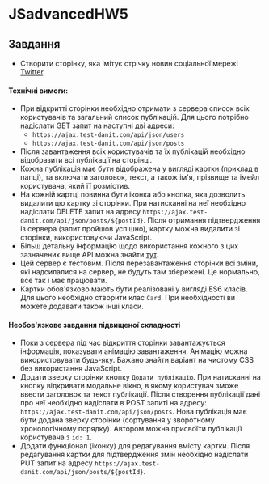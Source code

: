 # JSadvancedHW5

## Завдання

- Створити сторінку, яка імітує стрічку новин соціальної мережі [Twitter](https://twitter.com/).

#### Технічні вимоги:

- При відкритті сторінки необхідно отримати з сервера список всіх користувачів та загальний список публікацій. Для цього потрібно надіслати GET запит на наступні дві адреси:
    - `https://ajax.test-danit.com/api/json/users`
    - `https://ajax.test-danit.com/api/json/posts`
- Після завантаження всіх користувачів та їх публікацій необхідно відобразити всі публікації на сторінці.
- Кожна публікація має бути відображена у вигляді картки (приклад в папці), та включати заголовок, текст, а також ім'я, прізвище та імейл користувача, який її розмістив.
- На кожній картці повинна бути іконка або кнопка, яка дозволить видалити цю картку зі сторінки. При натисканні на неї необхідно надіслати DELETE запит на адресу `https://ajax.test-danit.com/api/json/posts/${postId}`. Після отримання підтвердження із сервера (запит пройшов успішно), картку можна видалити зі сторінки, використовуючи JavaScript.
- Більш детальну інформацію щодо використання кожного з цих зазначених вище API можна знайти [тут](https://ajax.test-danit.com/api-pages/jsonplaceholder.html).
- Цей сервер є тестовим. Після перезавантаження сторінки всі зміни, які надсилалися на сервер, не будуть там збережені. Це нормально, все так і має працювати.
- Картки обов'язково мають бути реалізовані у вигляді ES6 класів. Для цього необхідно створити клас `Card`. При необхідності ви можете додавати також інші класи.

#### Необов'язкове завдання підвищеної складності

- Поки з сервера під час відкриття сторінки завантажується інформація, показувати анімацію завантаження. Анімацію можна використовувати будь-яку. Бажано знайти варіант на чистому CSS без використання JavaScript.
- Додати зверху сторінки кнопку `Додати публікацію`. При натисканні на кнопку відкривати модальне вікно, в якому користувач зможе ввести заголовок та текст публікації. Після створення публікації дані про неї необхідно надіслати в POST запиті на адресу:  `https://ajax.test-danit.com/api/json/posts`. Нова публікація має бути додана зверху сторінки (сортування у зворотному хронологічному порядку). Автором можна присвоїти публікації користувача з `id: 1`.
- Додати функціонал (іконку) для редагування вмісту картки. Після редагування картки для підтвердження змін необхідно надіслати PUT запит на адресу `https://ajax.test-danit.com/api/json/posts/${postId}`.
